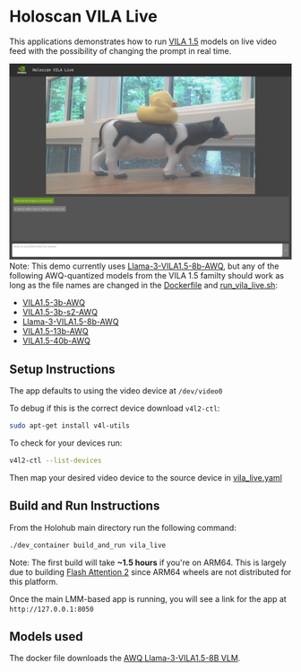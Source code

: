 # Holoscan VILA Live

This applications demonstrates how to run [VILA 1.5](https://github.com/Efficient-Large-Model/VILA) models on live video feed with the possibility
of changing the prompt in real time.

![Holoscan VILA Live](./screenshot.png)
Note: This demo currently uses [Llama-3-VILA1.5-8b-AWQ](https://huggingface.co/Efficient-Large-Model/Llama-3-VILA1.5-8b-AWQ), but any of the following AWQ-quantized models from the VILA 1.5 familty should work as long as the file names are changed in the [Dockerfile](./Dockerfile) and [run_vila_live.sh](./run_vila_live.sh):
- [VILA1.5-3b-AWQ](https://huggingface.co/Efficient-Large-Model/VILA1.5-3b-AWQ)
- [VILA1.5-3b-s2-AWQ](https://huggingface.co/Efficient-Large-Model/VILA1.5-3b-s2-AWQ)
- [Llama-3-VILA1.5-8b-AWQ](https://huggingface.co/Efficient-Large-Model/Llama-3-VILA1.5-8b-AWQ)
- [VILA1.5-13b-AWQ](https://huggingface.co/Efficient-Large-Model/VILA1.5-13b-AWQ)
- [VILA1.5-40b-AWQ](https://huggingface.co/Efficient-Large-Model/VILA1.5-40b-AWQ)
## Setup Instructions
The app defaults to using the video device at `/dev/video0`

To debug if this is the correct device download `v4l2-ctl`:
```bash
sudo apt-get install v4l-utils
```
To check for your devices run:
```bash
v4l2-ctl --list-devices
```
Then map your desired video device to the source device in [vila_live.yaml](vila_live.yaml)

## Build and Run Instructions
From the Holohub main directory run the following command:
```bash
./dev_container build_and_run vila_live
```
Note: The first build will take **~1.5 hours** if you're on ARM64. This is largely due to building [Flash Attention 2](https://github.com/Dao-AILab/flash-attention) since ARM64 wheels are not distributed for this platform.

Once the main LMM-based app is running, you will see a link for the app at `http://127.0.0.1:8050`


## Models used
The docker file downloads the [AWQ Llama-3-VILA1.5-8B VLM](https://huggingface.co/Efficient-Large-Model/Llama-3-VILA1.5-8b-AWQ).
